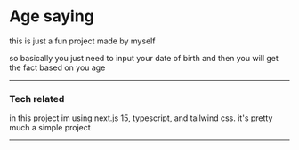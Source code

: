 # Age saying

this is just a fun project made by myself

so basically you just need to input your date of birth and then you will get the fact based on you age

---

### Tech related

in this project im using next.js 15, typescript, and tailwind css. it's pretty much a simple project

---
